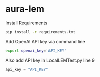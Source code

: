 # aura-lem


Install Requirements
```bash
pip install -r requirements.txt
```

Add OpenAI API key via command line
```bash
export openai_key='API_KEY'
```
Also add API key in LocalLEMTest.py line 9
```python
api_key = "API_KEY"

```

